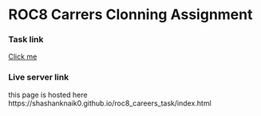 <h1>ROC8 Carrers Clonning Assignment</h1>

<h3>Task link</h3>

<a href="https://www.figma.com/file/7l1Ar0sPDERTOqMYBqElAp/Landing-Page---Startup-App?type=design&node-id=0:255&mode=design&t=s1pWONa9Hc8eGXHp-1 ">Click me</a>

<h3>Live server link</h3>
this page is hosted here https://shashanknaik0.github.io/roc8_careers_task/index.html

